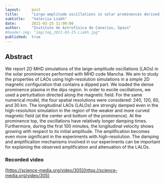 ```yaml
---
layout:     post
title:      "Large-amplitude oscillations in solar prominences derived from high-resolution simulations"
subtitle:   "Valeriia Liakh"
date:       2021-03-25 11:00:00
author:     "Instituto de Astrofísica de Canarias, Spain"
#header-img: "img/img_2021-03-25-Liakh.jpg"
published:  true
---
```


## Abstract
We report 2D MHD simulations of the large-amplitude oscillations (LAOs) in the solar prominences performed with MHD code Mancha. We aim to study the properties of LAOs using high-resolution simulations in a simple 2D magnetic configuration that contains a dipped part. We loaded the dense prominence plasma in the dips region. In order to excite oscillations, we used a perturbation directed along the magnetic field. For the same numerical model, the four spatial resolutions were considered: 240, 120, 60, and 30 km. The longitudinal LAOs (LALOs) are strongly damped even in the high-resolution simulation in the region of the weaker and more curved magnetic field (at the center and bottom of the prominence).  At the prominence top, the oscillations have relatively longer damping times. Furthermore, during the first 100 minutes, the longitudinal velocity shows growing with respect to its initial amplitude. The amplification becomes even more significant in the experiments with high-resolution. The damping and amplification mechanisms involved in our experiments can be important for explaining the observed amplification and attenuation of the LALOs.

### Recorded video

[https://science-media.org/video/305](https://science-media.org/video/305)
